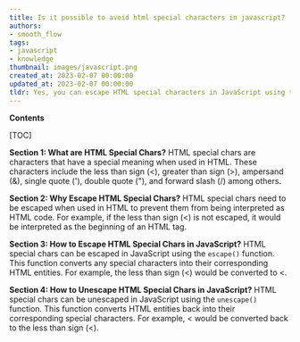 ```yaml
---
title: Is it possible to avoid html special characters in javascript?
authors:
- smooth_flow
tags:
- javascript
- knowledge
thumbnail: images/javascript.png
created_at: 2023-02-07 00:00:00
updated_at: 2023-02-07 00:00:00
tldr: Yes, you can escape HTML special characters in JavaScript using the escape() or encodeURI() functions.
---
```


**Contents**

[TOC]

**Section 1: What are HTML Special Chars?** 
HTML special chars are characters that have a special meaning when used in HTML. These characters include the less than sign (<), greater than sign (>), ampersand (&), single quote ('), double quote ("), and forward slash (/) among others.

**Section 2: Why Escape HTML Special Chars?**
HTML special chars need to be escaped when used in HTML to prevent them from being interpreted as HTML code. For example, if the less than sign (<) is not escaped, it would be interpreted as the beginning of an HTML tag.

**Section 3: How to Escape HTML Special Chars in JavaScript?**
HTML special chars can be escaped in JavaScript using the `escape()` function. This function converts any special characters into their corresponding HTML entities. For example, the less than sign (<) would be converted to &lt;.

**Section 4: How to Unescape HTML Special Chars in JavaScript?**
HTML special chars can be unescaped in JavaScript using the `unescape()` function. This function converts HTML entities back into their corresponding special characters. For example, &lt; would be converted back to the less than sign (<).
